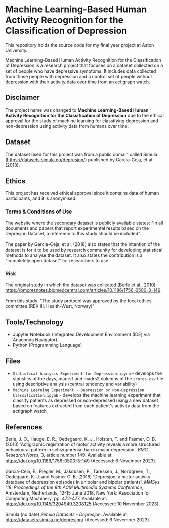 # Machine Learning-Based Human Activity Recognition for the Classification of Depression
This repository holds the source code for my final year project at Aston University.

Machine Learning-Based Human Activity Recognition for the Classification of Depression is a research project that focuses on a dataset collected on a set of people who have depressive symptoms. It includes data collected from those people with depression and a control set of people without depression with their activity data over time from an actigraph watch.

## Disclaimer
The project name was changed to <b>Machine Learning-Based Human Activity Recognition for the Classification of Depression</b> due to the ethical approval for the study of machine learning for classifying depression and non-depression using activity data from humans over time.

## Dataset
The dataset used for this project was from a public domain called Simula (<a href="https://datasets.simula.no/depresjon/">https://datasets.simula.no/depresjon/</a>) published by Garcia-Ceja, et al. (2018).

## Ethics
This project has received ethical approval since it contains data of human participants, and it is anonymised.

### Terms & Conditions of Use
The website where the secondary dataset is publicly available states: "In all documents and papers that report experimental results based on the Depresjon Dataset, a reference to this study should be included".
<br><br>
The paper by Garcia-Ceja, et al. (2018) also states that the intention of the dataset is for it to be used by research community for developing statistical methods to analyse the dataset. It also states the contribution is a "completely open dataset" for researchers to use.

### Risk
The original study in which the dataset was collected (Berle et al., 2010): <a href="https://bmcresnotes.biomedcentral.com/articles/10.1186/1756-0500-3-149">https://bmcresnotes.biomedcentral.com/articles/10.1186/1756-0500-3-149</a>
<br><br>
From this study: "The study protocol was approved by the local ethics committee (REK III, Health-West, Norway)"

## Tools/Technology
* Jupyter Notebook (Integrated Development Environment (IDE) via Anaconda Navigator)
* Python (Programming Language)

## Files
* <code>Statistical Analysis Experiment for Depression.ipynb</code> - develops the statistics of the days, madrs1 and madrs2 columns of the <code>scores.csv</code> file using descriptive analysis (central tendency and variability)
* <code>Machine Learning Experiment - Depression or Non-Depression Classification.ipynb</code> - develops the machine learning experiment that classify patients as depressed or non-depressed using a new dataset based on features extracted from each patient's activity data from the actigraph watch

## References
Berle, J. O., Hauge, E. R., Oedegaard, K. J., Holsten, F. and Fasmer, O. B. (2010) 'Actigraphic registration of motor activity reveals a more structured behavioural pattern in schizophrenia than in major depression', <i>BMC Research Notes</i>, 3, article number 149. Available at: <a href="https://doi.org/10.1186/1756-0500-3-149">https://doi.org/10.1186/1756-0500-3-149</a> (Accessed: 6 November 2023).
<br><br>
Garcia-Ceja, E., Riegler, M., Jakobsen, P., Tøressen, J., Nordgreen, T., Oedegaard, K. J. and Fasmer O. B. (2018) 'Depresjon: a motor activity database of depression episodes in unipolar and bipolar patients', <i>MMSys '18: Proceedings of the 9th ACM Multimedia Systems Conference</i>, Amsterdam, Netherlands, 12-15 June 2018. New York: Association for Computing Machinery, pp. 472-477. Available at: <a href="https://doi.org/10.1145/3204949.3208125">https://doi.org/10.1145/3204949.3208125</a> (Accessed: 10 November 2023).
<br><br>
Simula (no date) <i>Simula Datasets - Depresjon</i>. Available at: <a href="https://datasets.simula.no/depresjon/">https://datasets.simula.no/depresjon/</a> (Accessed: 6 November 2023).
